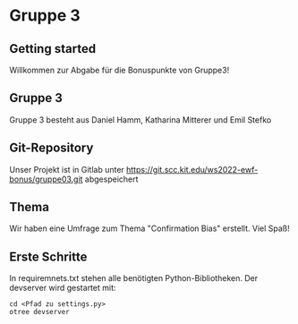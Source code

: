 # Gruppe 3


## Getting started

Willkommen zur Abgabe für die Bonuspunkte von Gruppe3!

## Gruppe 3

Gruppe 3 besteht aus Daniel Hamm, Katharina Mitterer und Emil Stefko

## Git-Repository

Unser Projekt ist in Gitlab unter https://git.scc.kit.edu/ws2022-ewf-bonus/gruppe03.git abgespeichert

## Thema

Wir haben eine Umfrage zum Thema "Confirmation Bias" erstellt. Viel Spaß!

## Erste Schritte

In requiremnets.txt stehen alle benötigten Python-Bibliotheken. 
Der devserver wird gestartet mit:

```
cd <Pfad zu settings.py>
otree devserver
```
